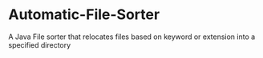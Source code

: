 # Automatic-File-Sorter
A Java File sorter that relocates files based on keyword or extension into a specified directory
